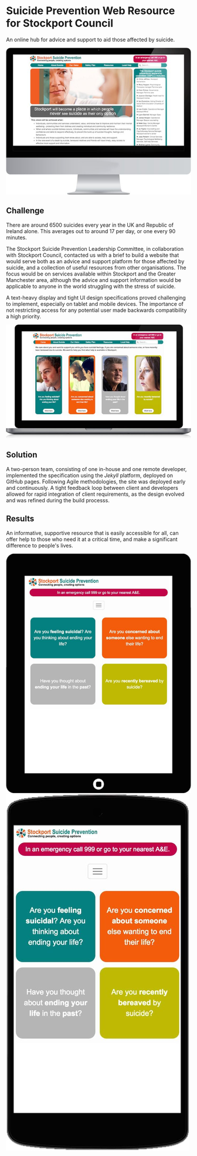 # Suicide Prevention Web Resource for Stockport Council

An online hub for advice and support to aid those affected by suicide.

<p class="center"><img src="/assets/stockport-desktop.jpg" class="cm-image"></p>

## Challenge

There are around 6500 suicides every year in the UK and Republic of Ireland alone. This averages out to around 17 per day, or one every 90 minutes.

The Stockport Suicide Prevention Leadership Committee, in collaboration with Stockport Council, contacted us with a brief to build a website that would serve both as an advice and support platform for those affected by suicide, and a collection of useful resources from other organisations. The focus would be on services available within Stockport and the Greater Manchester area, although the advice and support information would be applicable to anyone in the world struggling with the stress of suicide.

A text-heavy display and tight UI design specifications proved challenging to implement, especially on tablet and mobile devices. The importance of not restricting access for any potential user made backwards compatibility a high priority.

<p class="center"><img src="/assets/stockport-laptop.jpg" class="cm-image"></p>

## Solution

A two-person team, consisting of one in-house and one remote developer, implemented the specification using the _Jekyll_ platform, deployed on GitHub pages. Following Agile methodologies, the site was deployed early and continuously. A tight feedback loop between client and developers allowed for rapid integration of client requirements, as the design evolved and was refined during the build processs.

## Results

An informative, supportive resource that is easily accessible for all, can offer help to those who need it at a critical time, and make a significant difference to people's lives.


<p class="center">
	<img class="stockport-tablet" src="/assets/stockport-tablet.jpg">
	<img class="stockport-mobile" src="/assets/stockport-mobile.jpg">
</p>
